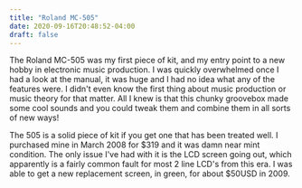 ```yaml
---
title: "Roland MC-505"
date: 2020-09-16T20:48:52-04:00
draft: false
---
```


The Roland MC-505 was my first piece of kit, and my entry point to a new hobby in electronic music production. I was quickly overwhelmed once I had a look at the manual, it was huge and I had no idea what any of the features were. 
I didn't even know the first thing about music production or music theory for that matter. All I knew is that this chunky groovebox made some cool sounds and you could tweak them and combine them in all sorts of new ways!

The 505 is a solid piece of kit if you get one that has been treated well. I purchased mine in March 2008 for $319 and it was damn near mint condition. The only issue I've had with it is the LCD screen going out, which apparently is a fairly common fault for most 2 line LCD's from this era. I was able to get a new replacement screen, in green, for about $50USD in 2009.

